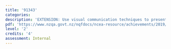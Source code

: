 ```yaml
---
title: '91343'
categories:
description: 'EXTENSION: Use visual communication techniques to present own design'
pdf: 'https://www.nzqa.govt.nz/nqfdocs/ncea-resource/achievements/2019/as91343.pdf'
level: '2'
credits: '4'
assessment: Internal
---
```


